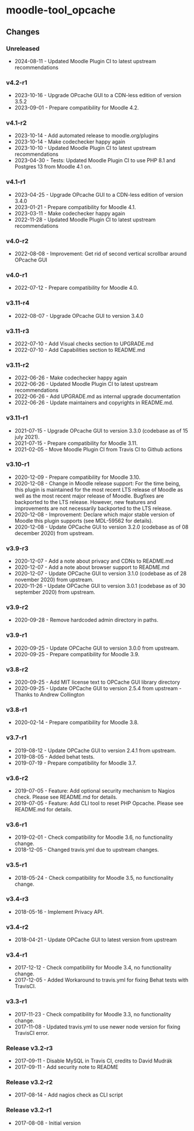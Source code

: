 moodle-tool_opcache
===================

Changes
-------

### Unreleased

* 2024-08-11 - Updated Moodle Plugin CI to latest upstream recommendations

### v4.2-r1

* 2023-10-16 - Upgrade OPcache GUI to a CDN-less edition of version 3.5.2 
* 2023-09-01 - Prepare compatibility for Moodle 4.2.

### v4.1-r2

* 2023-10-14 - Add automated release to moodle.org/plugins
* 2023-10-14 - Make codechecker happy again
* 2023-10-10 - Updated Moodle Plugin CI to latest upstream recommendations
* 2023-04-30 - Tests: Updated Moodle Plugin CI to use PHP 8.1 and Postgres 13 from Moodle 4.1 on.

### v4.1-r1

* 2023-04-25 - Upgrade OPcache GUI to a CDN-less edition of version 3.4.0
* 2023-01-21 - Prepare compatibility for Moodle 4.1.
* 2023-03-11 - Make codechecker happy again
* 2022-11-28 - Updated Moodle Plugin CI to latest upstream recommendations

### v4.0-r2

* 2022-08-08 - Improvement: Get rid of second vertical scrollbar around OPcache GUI

### v4.0-r1

* 2022-07-12 - Prepare compatibility for Moodle 4.0.

### v3.11-r4

* 2022-08-07 - Upgrade OPcache GUI to version 3.4.0

### v3.11-r3

* 2022-07-10 - Add Visual checks section to UPGRADE.md
* 2022-07-10 - Add Capabilities section to README.md

### v3.11-r2

* 2022-06-26 - Make codechecker happy again
* 2022-06-26 - Updated Moodle Plugin CI to latest upstream recommendations
* 2022-06-26 - Add UPGRADE.md as internal upgrade documentation
* 2022-06-26 - Update maintainers and copyrights in README.md.

### v3.11-r1

* 2021-07-15 - Upgrade OPcache GUI to version 3.3.0 (codebase as of 15 july 2021).
* 2021-07-15 - Prepare compatibility for Moodle 3.11.
* 2021-02-05 - Move Moodle Plugin CI from Travis CI to Github actions

### v3.10-r1

* 2020-12-09 - Prepare compatibility for Moodle 3.10.
* 2020-12-08 - Change in Moodle release support:
               For the time being, this plugin is maintained for the most recent LTS release of Moodle as well as the most recent major release of Moodle.
               Bugfixes are backported to the LTS release. However, new features and improvements are not necessarily backported to the LTS release.
* 2020-12-08 - Improvement: Declare which major stable version of Moodle this plugin supports (see MDL-59562 for details).
* 2020-12-08 - Update OPCache GUI to version 3.2.0 (codebase as of 08 december 2020) from upstream.

### v3.9-r3

* 2020-12-07 - Add a note about privacy and CDNs to README.md
* 2020-12-07 - Add a note about browser support to README.md
* 2020-12-07 - Update OPCache GUI to version 3.1.0 (codebase as of 28 november 2020) from upstream.
* 2020-11-26 - Update OPCache GUI to version 3.0.1 (codebase as of 30 september 2020) from upstream.

### v3.9-r2

* 2020-09-28 - Remove hardcoded admin directory in paths.

### v3.9-r1

* 2020-09-25 - Update OPCache GUI to version 3.0.0 from upstream.
* 2020-09-25 - Prepare compatibility for Moodle 3.9.

### v3.8-r2

* 2020-09-25 - Add MIT license text to OPCache GUI library directory
* 2020-09-25 - Update OPCache GUI to version 2.5.4 from upstream - Thanks to Andrew Collington

### v3.8-r1

* 2020-02-14 - Prepare compatibility for Moodle 3.8.

### v3.7-r1

* 2019-08-12 - Update OPCache GUI to version 2.4.1 from upstream.
* 2019-08-05 - Added behat tests.
* 2019-07-19 - Prepare compatibility for Moodle 3.7.


### v3.6-r2

* 2019-07-05 - Feature: Add optional security mechanism to Nagios check. Please see README.md for details.
* 2019-07-05 - Feature: Add CLI tool to reset PHP Opcache. Please see README.md for details.

### v3.6-r1

* 2019-02-01 - Check compatibility for Moodle 3.6, no functionality change.
* 2018-12-05 - Changed travis.yml due to upstream changes.

### v3.5-r1

* 2018-05-24 - Check compatibility for Moodle 3.5, no functionality change.

### v3.4-r3

* 2018-05-16 - Implement Privacy API.

### v3.4-r2

* 2018-04-21 - Update OPCache GUI to latest version from upstream

### v3.4-r1

* 2017-12-12 - Check compatibility for Moodle 3.4, no functionality change.
* 2017-12-05 - Added Workaround to travis.yml for fixing Behat tests with TravisCI.

### v3.3-r1

* 2017-11-23 - Check compatibility for Moodle 3.3, no functionality change.
* 2017-11-08 - Updated travis.yml to use newer node version for fixing TravisCI error.

### Release v3.2-r3

* 2017-09-11 - Disable MySQL in Travis CI, credits to David Mudrák
* 2017-09-11 - Add security note to README

### Release v3.2-r2

* 2017-08-14 - Add nagios check as CLI script

### Release v3.2-r1

* 2017-08-08 - Initial version
